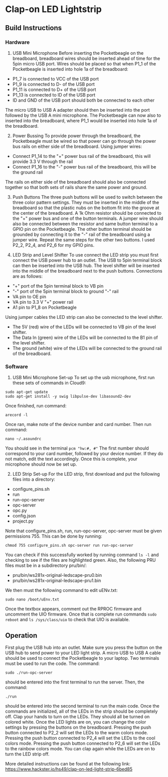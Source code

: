 # Clap-on LED Lightstrip

## Build Instructions

### Hardware
1. USB Mini Microphone
Before inserting the Pocketbeagle on the breadboard, breadboard wires should be inserted ahead of time for the 5pin micro USB port. Wires should be placed so that when P1_1 of the Pocketbeagle is inserted into hole 1a of the breadboard:
- P1_7 is connected to VCC of the USB port
- P1_9 is connected to D- of the USB port
- P1_11 is connected to D+ of the USB port
- P1_13 is connected to ID of the USB port
- ID and GND of the USB port should both be connected to each other

The micro USB to USB A adapter should then be inserted into the port followed by the USB A mini microphone. The Pocketbeagle can now also to inserted into the breadboard, where P1_1 would be inserted into hole 1a of the breadboard.

2. Power Bussing
To provide power through the breadboard, the Pocketbeagle must be wired so that power can go through the power bus rails on either side of the breadboard. Using jumper wires:
- Connect P1_14 to the "+" power bus rail of the breadboard, this will provide 3.3 V through the rail
- Connect P1_16 to the "-" power bus rail of the breadboard, this will be the ground rail

The rails on either side of the breadboard should also be connected together so that both sets of rails share the same power and ground.

3. Push Buttons
The three push buttons will be used to switch between the three color pattern settings. They must be inserted in the middle of the breadboard so that the plastic nubs on the bottom fit into the groove at the center of the breadboard. A 1k Ohm resistor should be connected to the "+" power bus and one of the button terminals. A jumper wire should also be connected between the resistor and same button terminal to a GPIO pin on the Pocketbeagle. The other button terminal should be grounded by connecting it to the "-" rail of the breadboard using a jumper wire. Repeat the same steps for the other two buttons. I used P2_2, P2_4, and P2_6 for my GPIO pins.

4. LED Strip and Level Shifter
To use connect the LED strip you must first connect the USB power hub to an outlet. The USB to 5pin terminal block can then be inserted into the USB hub. The level shifter will be inserted into the middle of the breadboard next to the push buttons. Connections are as follows:
- "+" port of the 5pin terminal block to VB pin
- "-" port of the 5pin terminal block to ground "-" rail
- VA pin to OE pin
- VA pin to 3.3 V "+" power rail
- A1 pin to P1_8 on Pocketbeagle

Using jumper cables the LED strip can also be connected to the level shifter.
- The 5V (red) wire of the LEDs will be connected to VB pin of the level shifter.
- The Data In (green) wire of the LEDs will be connected to the B1 pin of the level shifter.
- The ground (white) wire of the LEDs will be connected to the ground rail of the breadboard.

### Software
1. USB Mini Microphone Set-up
To set up the usb microphone, first run these sets of commands in Cloud9:
```
sudo apt-get update
sudo apt-get install -y swig libpulse-dev libasound2-dev
```
Once finished, run command:
```
arecord -l
```
Once ran, make note of the device number and card number. Then run command:
```
nano ~/.asoundrc
```
You should see in the terminal `pcm "hw:#, #"` The first number should correspond to your card number, followed by your device number. If they do not match, edit the text accordingly. Once this is complete, your microphone should now be set up.

2. LED Strip Set-up
For the LED strip, first download and put the following files into a directory:
- configure_pins.sh
- run
- run-opc-server
- opc-server
- opc.py
- config.json
- project.py

Note that configure_pins.sh, run, run-opc-server, opc-server must be given permissions 755. This can be done by running:
```
chmod 755 configure_pins.sh opc-server run run-opc-server
```
You can check if this successfully worked by running command `ls -l` and checking to see if the files are highlighted green.
Also, the following PRU files must be in a subdirectory pru/bin/:
- pru/bin/ws281x-original-ledscape-pru0.bin
- pru/bin/ws281x-original-ledscape-pru1.bin

We then must the following command to edit uENv.txt:
```
sudo nano /boot/uEnv.txt
```
Once the textbox appears, comment out the RPROC firmware and uncomment the UIO firmware.
Once that is complete run commands `sudo reboot` and `ls /sys/class/uio` to check that UIO is available.

## Operation

First plug the USB hub into an outlet. Make sure you press the button on the USB hub to send power to your LED light strip. A micro USB to USB A cable should be used to connect the Pocketbeagle to your laptop.
Two terminals must be used to run the code. The command:
```
sudo ./run-opc-server
```
should be entered into the first terminal to run the server. Then, the command:
```
./run
```
should be entered into the second terminal to run the main code. Once the commands are initialized, all of the LEDs in the strip should be completely off. Clap your hands to turn on the LEDs. They should all be turned on colored white. Once the LED lights are on, you can change the color settings by pressing the buttons on the breadboard. Pressing the push button connected to P2_2 will set the LEDs to the warm colors mode. Pressing the push button connected to P2_4 will set the LEDs to the cool colors mode. Pressing the push button connected to P2_6 will set the LEDs to the rainbow colors mode. You can clap again while the LEDs are on to turn the LED strip off.

More detailed instructions can be found at the following link: https://www.hackster.io/hs49/clap-on-led-light-strip-6bed85




